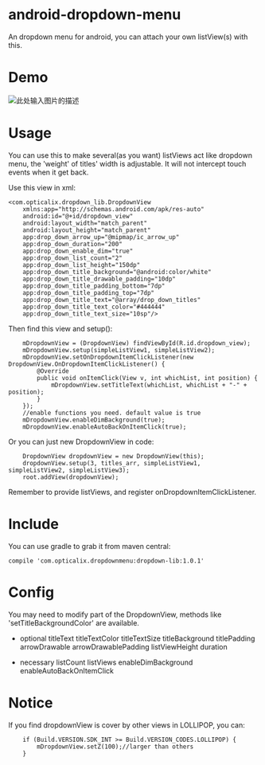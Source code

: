 # android-dropdown-menu
An dropdown menu for android, you can attach your own listView(s) with this.

# Demo
![此处输入图片的描述][1]

# Usage
You can use this to make several(as you want) listViews act like dropdown menu, the 'weight' of titles' width is adjustable. It will not intercept touch events when it get back.

Use this view in xml:

    <com.opticalix.dropdown_lib.DropdownView
        xmlns:app="http://schemas.android.com/apk/res-auto"
        android:id="@+id/dropdown_view"
        android:layout_width="match_parent"
        android:layout_height="match_parent"
        app:drop_down_arrow_up="@mipmap/ic_arrow_up"
        app:drop_down_duration="200"
        app:drop_down_enable_dim="true"
        app:drop_down_list_count="2"
        app:drop_down_list_height="150dp"
        app:drop_down_title_background="@android:color/white"
        app:drop_down_title_drawable_padding="10dp"
        app:drop_down_title_padding_bottom="7dp"
        app:drop_down_title_padding_top="7dp"
        app:drop_down_title_text="@array/drop_down_titles"
        app:drop_down_title_text_color="#444444"
        app:drop_down_title_text_size="10sp"/>

Then find this view and setup():

        mDropdownView = (DropdownView) findViewById(R.id.dropdown_view);
        mDropdownView.setup(simpleListView1, simpleListView2);
        mDropdownView.setOnDropdownItemClickListener(new DropdownView.OnDropdownItemClickListener() {
            @Override
            public void onItemClick(View v, int whichList, int position) {
                mDropdownView.setTitleText(whichList, whichList + "-" + position);
            }
        });
        //enable functions you need. default value is true
        mDropdownView.enableDimBackground(true);
        mDropdownView.enableAutoBackOnItemClick(true);

Or you can just new DropdownView in code:

        DropdownView dropdownView = new DropdownView(this);
        dropdownView.setup(3, titles_arr, simpleListView1, simpleListView2, simpleListView3);
        root.addView(dropdownView);

Remember to provide listViews, and register onDropdownItemClickListener.

# Include
You can use gradle to grab it from maven central:

    compile 'com.opticalix.dropdownmenu:dropdown-lib:1.0.1'

# Config
You may need to modify part of the DropdownView, methods like 'setTitleBackgroundColor' are available.

- optional
    titleText
    titleTextColor
    titleTextSize
    titleBackground
    titlePadding
    arrowDrawable
    arrowDrawablePadding
    listViewHeight
    duration

- necessary
    listCount
    listViews
    enableDimBackground
    enableAutoBackOnItemClick

# Notice
If you find dropdownView is cover by other views in LOLLIPOP, you can:

        if (Build.VERSION.SDK_INT >= Build.VERSION_CODES.LOLLIPOP) {
            mDropdownView.setZ(100);//larger than others
        }


  [1]: http://7xp2qc.com1.z0.glb.clouddn.com/dropdown_demo.gif